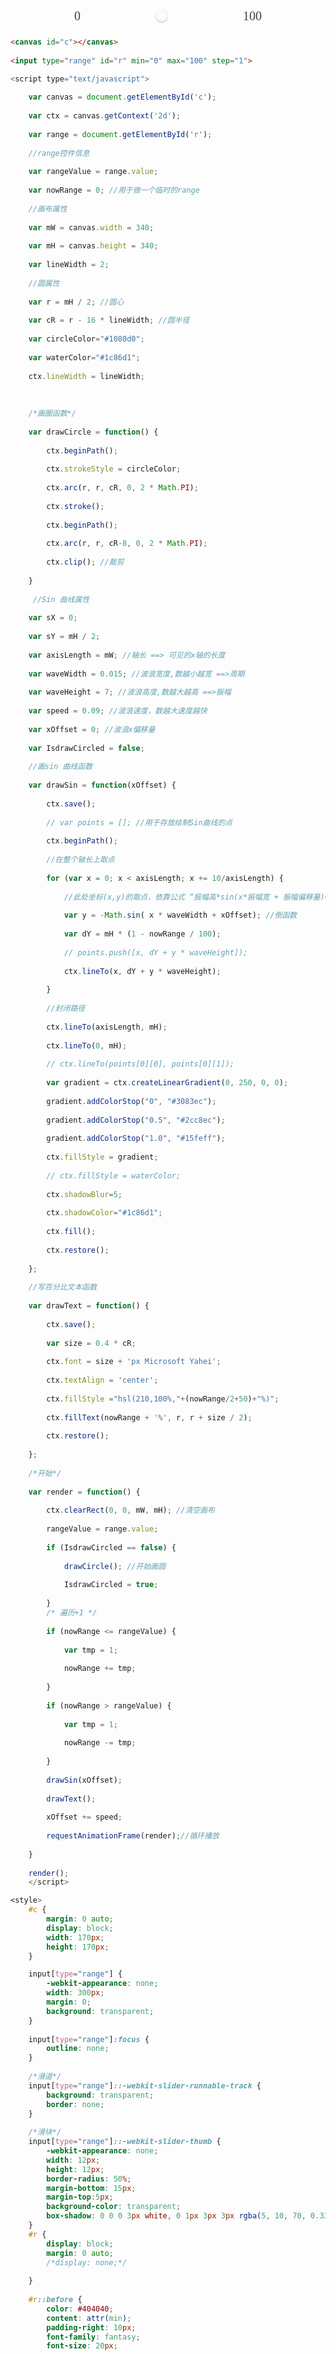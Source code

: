 <canvas id="c"></canvas>
 
<input type="range" id="r" min="0" max="100" step="1">

```html
<canvas id="c"></canvas>
 
<input type="range" id="r" min="0" max="100" step="1">

```
```javascript
<script type="text/javascript">
 
    var canvas = document.getElementById('c');
 
    var ctx = canvas.getContext('2d');
 
    var range = document.getElementById('r');
 
    //range控件信息
 
    var rangeValue = range.value;
 
    var nowRange = 0; //用于做一个临时的range
 
    //画布属性
 
    var mW = canvas.width = 340;
 
    var mH = canvas.height = 340;
 
    var lineWidth = 2;
 
    //圆属性
 
    var r = mH / 2; //圆心
 
    var cR = r - 16 * lineWidth; //圆半径
 
    var circleColor="#1080d0";
 
    var waterColor="#1c86d1";
 
    ctx.lineWidth = lineWidth;
 
   
 
    /*画圈函数*/
 
    var drawCircle = function() {
 
        ctx.beginPath();
 
        ctx.strokeStyle = circleColor;
 
        ctx.arc(r, r, cR, 0, 2 * Math.PI);
        
        ctx.stroke();
 
        ctx.beginPath();
 
        ctx.arc(r, r, cR-8, 0, 2 * Math.PI);
 
        ctx.clip(); //裁剪
 
    }
 
     //Sin 曲线属性
 
    var sX = 0;
 
    var sY = mH / 2;
 
    var axisLength = mW; //轴长 ==> 可见的x轴的长度
 
    var waveWidth = 0.015; //波浪宽度,数越小越宽 ==>周期
 
    var waveHeight = 7; //波浪高度,数越大越高 ==>振幅
 
    var speed = 0.09; //波浪速度，数越大速度越快
 
    var xOffset = 0; //波浪x偏移量 
 
    var IsdrawCircled = false;
 
    //画sin 曲线函数
 
    var drawSin = function(xOffset) {
 
        ctx.save();
 
        // var points = []; //用于存放绘制Sin曲线的点
 
        ctx.beginPath();
 
        //在整个轴长上取点
 
        for (var x = 0; x < axisLength; x += 10/axisLength) {
 
            //此处坐标(x,y)的取点，依靠公式 “振幅高*sin(x*振幅宽 + 振幅偏移量)==> y=Asin(wx+t）
 
            var y = -Math.sin( x * waveWidth + xOffset); //倒函数
 
            var dY = mH * (1 - nowRange / 100);
 
            // points.push([x, dY + y * waveHeight]);
 
            ctx.lineTo(x, dY + y * waveHeight);
 
        }
 
        //封闭路径
 
        ctx.lineTo(axisLength, mH);
 
        ctx.lineTo(0, mH);
 
        // ctx.lineTo(points[0][0], points[0][1]);
 
        var gradient = ctx.createLinearGradient(0, 250, 0, 0);
 
        gradient.addColorStop("0", "#3083ec");
 
        gradient.addColorStop("0.5", "#2cc8ec");
 
        gradient.addColorStop("1.0", "#15feff");
 
        ctx.fillStyle = gradient;
 
        // ctx.fillStyle = waterColor;
 
        ctx.shadowBlur=5;
        
        ctx.shadowColor="#1c86d1";
 
        ctx.fill();
 
        ctx.restore();
 
    };
 
    //写百分比文本函数
 
    var drawText = function() {
 
        ctx.save();
 
        var size = 0.4 * cR;
 
        ctx.font = size + 'px Microsoft Yahei';
 
        ctx.textAlign = 'center';
 
        ctx.fillStyle ="hsl(210,100%,"+(nowRange/2+50)+"%)";
        
        ctx.fillText(nowRange + '%', r, r + size / 2);
 
        ctx.restore();
 
    };
 
    /*开始*/
 
    var render = function() {
 
        ctx.clearRect(0, 0, mW, mH); //清空画布
 
        rangeValue = range.value;
 
        if (IsdrawCircled == false) {
 
            drawCircle(); //开始画圆
 
            IsdrawCircled = true;
 
        }
        /* 遍历+1 */
 
        if (nowRange <= rangeValue) {
 
            var tmp = 1;
 
            nowRange += tmp;
 
        }
 
        if (nowRange > rangeValue) {
 
            var tmp = 1;
 
            nowRange -= tmp;
 
        }
 
        drawSin(xOffset);
 
        drawText();
 
        xOffset += speed;
 
        requestAnimationFrame(render);//循环播放
 
    }
 
    render();
    </script>
```

```css
<style>
    #c {
        margin: 0 auto;
        display: block;
        width: 170px;
        height: 170px;
    }

    input[type="range"] {
        -webkit-appearance: none;
        width: 300px;
        margin: 0;
        background: transparent;
    }
 
    input[type="range"]:focus {
        outline: none;
    }
 
    /*滑道*/
    input[type="range"]::-webkit-slider-runnable-track {
        background: transparent;
        border: none;
    }
 
    /*滑块*/
    input[type="range"]::-webkit-slider-thumb {
        -webkit-appearance: none;
        width: 12px;
        height: 12px;
        border-radius: 50%;
        margin-bottom: 15px;
        margin-top:5px;
        background-color: transparent;
        box-shadow: 0 0 0 3px white, 0 1px 3px 3px rgba(5, 10, 70, 0.33);
    }
    #r {
        display: block;
        margin: 0 auto;
        /*display: none;*/
 
    }
 
    #r::before {
        color: #404040;
        content: attr(min);
        padding-right: 10px;
        font-family: fantasy;
        font-size: 20px;
 
    }
 
    #r::after {
        color: #404040;
        content: attr(max);
        padding-left: 10px;
        font-family: fantasy;
        font-size: 20px;
    }
</style>
```
<style>
    #c {
        margin: 0 auto;
        display: block;
        width: 170px;
        height: 170px;
    }

    input[type="range"] {
        -webkit-appearance: none;
        width: 300px;
        margin: 0;
        background: transparent;
    }
 
    input[type="range"]:focus {
        outline: none;
    }
 
    /*滑道*/
    input[type="range"]::-webkit-slider-runnable-track {
        background: transparent;
        border: none;
    }
 
    /*滑块*/
    input[type="range"]::-webkit-slider-thumb {
        -webkit-appearance: none;
        width: 12px;
        height: 12px;
        border-radius: 50%;
        margin-bottom: 15px;
        margin-top:5px;
        background-color: transparent;
        box-shadow: 0 0 0 3px white, 0 1px 3px 3px rgba(5, 10, 70, 0.33);
    }
    #r {
        display: block;
        margin: 0 auto;
        /*display: none;*/
 
    }
 
    #r::before {
        color: #404040;
        content: attr(min);
        padding-right: 10px;
        font-family: fantasy;
        font-size: 20px;
 
    }
 
    #r::after {
        color: #404040;
        content: attr(max);
        padding-left: 10px;
        font-family: fantasy;
        font-size: 20px;
    }
</style>


 <script type="text/javascript">
 
    var canvas = document.getElementById('c');
 
    var ctx = canvas.getContext('2d');
 
    var range = document.getElementById('r');
 
    //range控件信息
 
    var rangeValue = range.value;
 
    var nowRange = 0; //用于做一个临时的range
 
    //画布属性
 
    var mW = canvas.width = 340;
 
    var mH = canvas.height = 340;
 
    var lineWidth = 2;
 
    //圆属性
 
    var r = mH / 2; //圆心
 
    var cR = r - 16 * lineWidth; //圆半径
 
    var circleColor="#1080d0";
 
    var waterColor="#1c86d1";
 
    ctx.lineWidth = lineWidth;
 
   
 
    /*画圈函数*/
 
    var drawCircle = function() {
 
        ctx.beginPath();
 
        ctx.strokeStyle = circleColor;
 
        ctx.arc(r, r, cR, 0, 2 * Math.PI);
        
        ctx.stroke();
 
        ctx.beginPath();
 
        ctx.arc(r, r, cR-8, 0, 2 * Math.PI);
 
        ctx.clip(); //裁剪
 
    }
 
     //Sin 曲线属性
 
    var sX = 0;
 
    var sY = mH / 2;
 
    var axisLength = mW; //轴长 ==> 可见的x轴的长度
 
    var waveWidth = 0.015; //波浪宽度,数越小越宽 ==>周期
 
    var waveHeight = 7; //波浪高度,数越大越高 ==>振幅
 
    var speed = 0.09; //波浪速度，数越大速度越快
 
    var xOffset = 0; //波浪x偏移量 
 
    var IsdrawCircled = false;
 
    //画sin 曲线函数
 
    var drawSin = function(xOffset) {
 
        ctx.save();
 
        // var points = []; //用于存放绘制Sin曲线的点
 
        ctx.beginPath();
 
        //在整个轴长上取点
 
        for (var x = 0; x < axisLength; x += 10/axisLength) {
 
            //此处坐标(x,y)的取点，依靠公式 “振幅高*sin(x*振幅宽 + 振幅偏移量)==> y=Asin(wx+t）
 
            var y = -Math.sin( x * waveWidth + xOffset); //倒函数
 
            var dY = mH * (1 - nowRange / 100);
 
            // points.push([x, dY + y * waveHeight]);
 
            ctx.lineTo(x, dY + y * waveHeight);
 
        }
 
        //封闭路径
 
        ctx.lineTo(axisLength, mH);
 
        ctx.lineTo(0, mH);
 
        // ctx.lineTo(points[0][0], points[0][1]);
 
        var gradient = ctx.createLinearGradient(0, 250, 0, 0);
 
        gradient.addColorStop("0", "#3083ec");
 
        gradient.addColorStop("0.5", "#2cc8ec");
 
        gradient.addColorStop("1.0", "#15feff");
 
        ctx.fillStyle = gradient;
 
        // ctx.fillStyle = waterColor;
 
        ctx.shadowBlur=5;
        
        ctx.shadowColor="#1c86d1";
 
        ctx.fill();
 
        ctx.restore();
 
    };
 
    //写百分比文本函数
 
    var drawText = function() {
 
        ctx.save();
 
        var size = 0.4 * cR;
 
        ctx.font = size + 'px Microsoft Yahei';
 
        ctx.textAlign = 'center';
 
        ctx.fillStyle ="hsl(210,100%,"+(nowRange/2+50)+"%)";
        
        ctx.fillText(nowRange + '%', r, r + size / 2);
 
        ctx.restore();
 
    };
 
    /*开始*/
 
    var render = function() {
 
        ctx.clearRect(0, 0, mW, mH); //清空画布
 
        rangeValue = range.value;
 
        if (IsdrawCircled == false) {
 
            drawCircle(); //开始画圆
 
            IsdrawCircled = true;
 
        }
        /* 遍历+1 */
 
        if (nowRange <= rangeValue) {
 
            var tmp = 1;
 
            nowRange += tmp;
 
        }
 
        if (nowRange > rangeValue) {
 
            var tmp = 1;
 
            nowRange -= tmp;
 
        }
 
        drawSin(xOffset);
 
        drawText();
 
        xOffset += speed;
 
        requestAnimationFrame(render);//循环播放
 
    }
 
    render();
    </script>